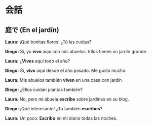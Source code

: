 # 会話

## 庭で (En el jardín)

**Laura:** ¡Qué bonitas flores! ¿Tú las cuidas?

**Diego:** Sí, yo **vivo** aquí con mis abuelos. Ellos tienen un jardín grande.

**Laura:** ¿**Vives** aquí todo el año?

**Diego:** Sí, **vivo** aquí desde el año pasado. Me gusta mucho.

**Laura:** Mis abuelos también **viven** en una casa con jardín.

**Diego:** ¿Ellos cuidan plantas también?

**Laura:** No, pero mi abuela **escribe** sobre jardines en su blog.

**Diego:** ¡Qué interesante! ¿Tú también **escribes**?

**Laura:** Un poco. **Escribo** en mi diario todas las noches.
